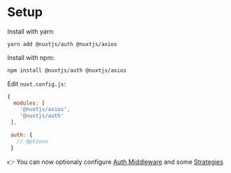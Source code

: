 # Setup

Install with yarn:

```bash
yarn add @nuxtjs/auth @nuxtjs/axios
```

Install with npm:

```bash
npm install @nuxtjs/auth @nuxtjs/axios
```

Edit `nuxt.config.js`:

```js
{
  modules: [
    '@nuxtjs/axios',
    '@nuxtjs/auth'
 ],

 auth: {
   // Options
 }
```

👉 You can now optionaly configure [Auth Middleware](middleware.md) and some [Strategies](strategies.md)
